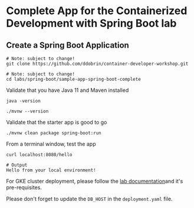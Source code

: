 # Complete App for the Containerized Development with Spring Boot lab

## Create a Spring Boot Application

```
# Note: subject to change!
git clone https://github.com/ddobrin/container-developer-workshop.git

# Note: subject to change!
cd labs/spring-boot/sample-app-spring-boot-complete
```

Validate that you have Java 11 and Maven installed
```shell
java -version

./mvnw --version
```

Validate that the starter app is good to go
```
./mvnw clean package spring-boot:run
```

From a terminal window, test the app
```
curl localhost:8080/hello

# Output
Hello from your local environment!
```

For GKE cluster deployment, please follow the [lab documentation](https://github.com/ddobrin/container-developer-workshop/blob/main/labs/spring-boot/README.md)and it's pre-requisites.

Please don't forget to update the `DB_HOST` in the `deployment.yaml` file.


